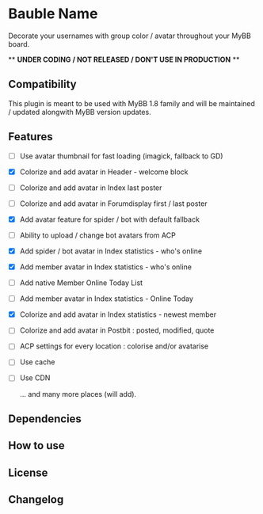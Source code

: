 # Bauble Name
Decorate your usernames with group color / avatar throughout your MyBB board.

** __UNDER CODING / NOT RELEASED / DON'T USE IN PRODUCTION__ **

## Compatibility

This plugin is meant to be used with MyBB 1.8 family and will be maintained / updated alongwith MyBB version updates.

## Features

- [ ] Use avatar thumbnail for fast loading (imagick, fallback to GD)
- [x] Colorize and add avatar in Header - welcome block
- [ ] Colorize and add avatar in Index last poster
- [ ] Colorize and add avatar in Forumdisplay first / last poster
- [x] Add avatar feature for spider / bot with default fallback
- [ ] Ability to upload / change bot avatars from ACP
- [x] Add spider / bot avatar in Index statistics - who's online
- [x] Add member avatar in Index statistics - who's online
- [ ] Add native Member Online Today List
- [ ] Add member avatar in Index statistics - Online Today
- [x] Colorize and add avatar in Index statistics - newest member
- [ ] Colorize and add avatar in Postbit : posted, modified, quote
- [ ] ACP settings for every location : colorise and/or avatarise
- [ ] Use cache
- [ ] Use CDN
    
    ... and many more places (will add).
## Dependencies

## How to use

## License

## Changelog